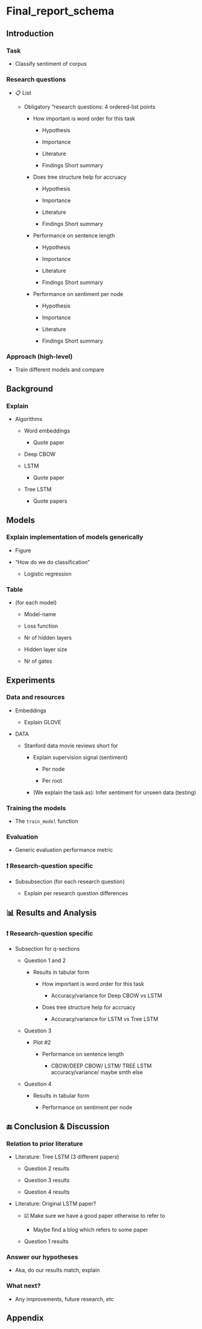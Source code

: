 # **Final_report_schema**


## Introduction

### Task

- Classify sentiment of corpus

### Research questions

- 📋 List

	- Obligatory “research questions: 4 ordered-list points

		- How important is word order for this task

			- Hypothesis

			- Importance

			- Literature

			- Findings Short summary

		- Does tree structure help for accruacy

			- Hypothesis

			- Importance

			- Literature

			- Findings Short summary

		- Performance on sentence length

			- Hypothesis

			- Importance

			- Literature

			- Findings Short summary

		- Performance on sentiment per node

			- Hypothesis

			- Importance

			- Literature

			- Findings Short summary

### Approach (high-level)

- Train different models and compare

## Background

### Explain

- Algorithms

	- Word embeddings

		- Quote paper

	- Deep CBOW

	- LSTM

		- Quote paper

	- Tree LSTM

		- Quote papers

## Models

### Explain implementation of models generically

- Figure

- “How do we do classification”

	- Logistic regression

### Table

- (for each model)

	- Model-name

	- Loss function

	- Nr of hidden layers

	- Hidden layer size

	- Nr of gates

## Experiments

### Data and resources

- Embeddings

	- Explain GLOVE

- DATA

	- Stanford data movie reviews short for 

		- Explain supervision signal (sentiment)

			- Per node

			- Per root

		- (We explain the task as): Infer sentiment for unseen data (testing)

### Training the models

- The `train_model` function

### Evaluation

- Generic evaluation performance metric

### ❗ Research-question specific

- Subsubsection (for each research question)

	- Explain per research question differences

## 📊 Results and Analysis

### ❗ Research-question specific

- Subsection for q-sections

	- Question 1 and 2

		- Results in tabular form

			- How important is word order for this task

				- Accuracy/variance for Deep CBOW vs LSTM

			- Does tree structure help for accruacy

				- Accuracy/variance for LSTM vs Tree LSTM

	- Question 3

		- Plot #2

			- Performance on sentence length

				- CBOW/DEEP CBOW/ LSTM/ TREE LSTM accuracy/variance/ maybe smth else

	- Question 4

		- Results in tabular form

			- Performance on sentiment per node

## 🔚 Conclusion & Discussion

### Relation to prior literature

- Literature: Tree LSTM (3 different papers)

	- Question 2 results

	- Question 3 results

	- Question 4 results

- Literature: Original LSTM paper?

	- ☑️ Make sure we have a good paper otherwise to refer to

		- Maybe find a blog which refers to some paper

	- Question 1 results

### Answer our hypotheses

- Aka, do our results match, explain

### What next?

- Any improvements, future research, etc

## Appendix

